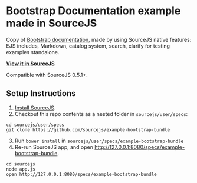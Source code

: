 # Bootstrap Documentation example made in SourceJS

Copy of [Bootstrap documentation](http://getbootstrap.com/components), made by using SourceJS native features: EJS includes, Markdown, catalog system, search, clarify for testing examples standalone.

[**View it in SourceJS**](http://sourcejs.com/specs/example-bootstrap-bundle)

Compatible with SourceJS 0.5.1+.

## Setup Instructions

1. [Install SourceJS](http://sourcejs.com/docs/base/#install).
2. Checkout this repo contents as a nested folder in `sourcejs/user/specs`:

```
cd sourcejs/user/specs
git clone https://github.com/sourcejs/example-bootstrap-bundle
```

3. Run `bower install` in `sourcejs/user/specs/example-bootstrap-bundle`
4. Re-run SourceJS app, and open http://127.0.0.1:8080/specs/example-bootstrap-bundle.

```
cd sourcejs
node app.js
open http://127.0.0.1:8080/specs/example-bootstrap-bundle
```